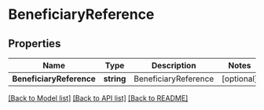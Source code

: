 # BeneficiaryReference

## Properties
Name | Type | Description | Notes
------------ | ------------- | ------------- | -------------
**BeneficiaryReference** | **string** | BeneficiaryReference | [optional] 

[[Back to Model list]](../README.md#documentation-for-models) [[Back to API list]](../README.md#documentation-for-api-endpoints) [[Back to README]](../README.md)


